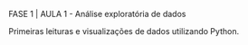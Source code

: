 FASE 1 | AULA 1 - Análise exploratória de dados

Primeiras leituras e visualizações de dados utilizando Python.
